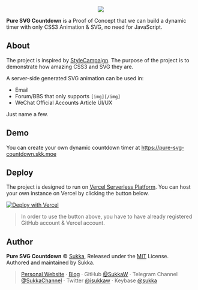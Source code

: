 <div align="center">
  <img src="https://pure-svg-countdown.skk.moe/timer?title=Look%20mum%2C%20no%20JavaScript!&finish=OwO!%202038%20Year%20Problem!&time=2038-01-19T03%3A14%3A00.000Z#.png">
</div>

**Pure SVG Countdown** is a Proof of Concept that we can build a dynamic timer with only CSS3 Animation & SVG, no need for JavaScript.

## About

The project is inspired by [StyleCampaign](https://stylecampaign.com/blog/2016/04/building-a-dynamic-svg-timer/). The purpose of the project is to demonstrate how amazing CSS3 and SVG they are.

A server-side generated SVG animation can be used in:

- Email
- Forum/BBS that only supports `[img][/img]`
- WeChat Official Accounts Article UI/UX

Just name a few.

## Demo

You can create your own dynamic countdown timer at https://pure-svg-countdown.skk.moe

## Deploy

The project is designed to run on [Vercel Serverless Platform](https://vercel.com/home). You can host your own instance on Vercel by clicking the button below.

[![Deploy with Vercel](https://vercel.com/button)](https://vercel.com/new/git/external?repository-url=https%3A%2F%2Fgithub.com%2FSukkaW%2Fpure-svg-countdown%2Ftree%2Fmaster%2Fsrc)

> In order to use the button above, you have to have already registered GitHub account & Vercel account.

## Author

**Pure SVG Countdown** © [Sukka](https://github.com/SukkaW), Released under the [MIT](./LICENSE) License.<br>
Authored and maintained by Sukka.

> [Personal Website](https://skk.moe) · [Blog](https://blog.skk.moe) · GitHub [@SukkaW](https://github.com/SukkaW) · Telegram Channel [@SukkaChannel](https://t.me/SukkaChannel) · Twitter [@isukkaw](https://twitter.com/isukkaw) · Keybase [@sukka](https://keybase.io/sukka)
